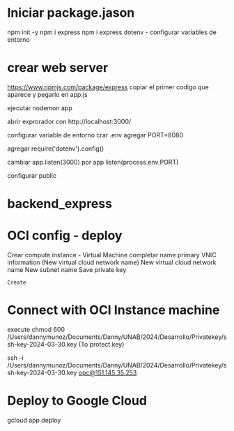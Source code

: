 # Iniciar package.jason

npm init -y
npm i express
npm i express dotenv - configurar variables de entorno

# crear web server

https://www.npmjs.com/package/express
copiar el primer codigo que aparece y pegarlo en app.js

ejecutar
nodemon app

abrir exprorador con http://localhost:3000/

configurar variable de entorno
crar .env agregar PORT=8080

agregar require('dotenv').config()

cambiar app.listen(3000) por app listen(process.env.PORT)

configurar public

# backend_express

# OCI config - deploy

Crear compute instance - Virtual Machine
completar
name
primary VNIC information (New virtual cloud network name)
New virtual cloud network name
New subnet name
Save private key

    Create

# Connect with OCI Instance machine

execute
chmod 600 /Users/dannymunoz/Documents/Danny/UNAB/2024/Desarrollo/Privatekey/ssh-key-2024-03-30.key (To protect key)

ssh -i /Users/dannymunoz/Documents/Danny/UNAB/2024/Desarrollo/Privatekey/ssh-key-2024-03-30.key opc@151.145.35.253


# Deploy to Google Cloud
gcloud app deploy